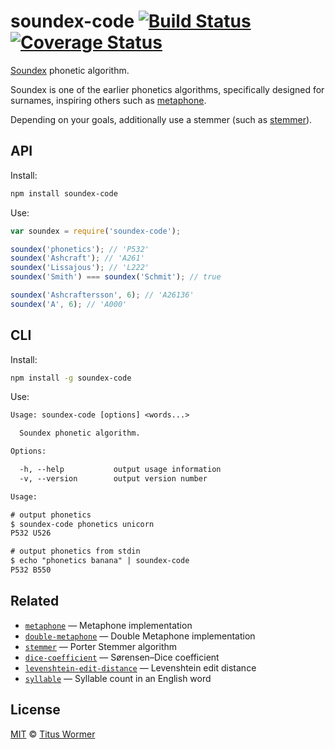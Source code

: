 # soundex-code [![Build Status][travis-badge]][travis] [![Coverage Status][codecov-badge]][codecov]

[Soundex][wiki] phonetic algorithm.

Soundex is one of the earlier phonetics algorithms, specifically
designed for surnames, inspiring others such as [metaphone][].

Depending on your goals, additionally use a stemmer (such as
[stemmer][]).

## API

Install:

```bash
npm install soundex-code
```

Use:

```js
var soundex = require('soundex-code');

soundex('phonetics'); // 'P532'
soundex('Ashcraft'); // 'A261'
soundex('Lissajous'); // 'L222'
soundex('Smith') === soundex('Schmit'); // true

soundex('Ashcraftersson', 6); // 'A26136'
soundex('A', 6); // 'A000'
```

## CLI

Install:

```sh
npm install -g soundex-code
```

Use:

```txt
Usage: soundex-code [options] <words...>

  Soundex phonetic algorithm.

Options:

  -h, --help           output usage information
  -v, --version        output version number

Usage:

# output phonetics
$ soundex-code phonetics unicorn
P532 U526

# output phonetics from stdin
$ echo "phonetics banana" | soundex-code
P532 B550
```

## Related

*   [`metaphone`](https://github.com/words/metaphone)
    — Metaphone implementation
*   [`double-metaphone`](https://github.com/words/double-metaphone)
    — Double Metaphone implementation
*   [`stemmer`](https://github.com/words/stemmer)
    — Porter Stemmer algorithm
*   [`dice-coefficient`](https://github.com/words/dice-coefficient)
    — Sørensen–Dice coefficient
*   [`levenshtein-edit-distance`](https://github.com/words/levenshtein-edit-distance)
    — Levenshtein edit distance
*   [`syllable`](https://github.com/words/syllable)
    — Syllable count in an English word

## License

[MIT][license] © [Titus Wormer][author]

<!-- Definitions -->

[travis-badge]: https://img.shields.io/travis/words/soundex-code.svg

[travis]: https://travis-ci.org/words/soundex-code

[codecov-badge]: https://img.shields.io/codecov/c/github/words/soundex-code.svg

[codecov]: https://codecov.io/github/words/soundex-code

[license]: LICENSE

[author]: http://wooorm.com

[wiki]: http://en.wikipedia.org/wiki/Soundex

[metaphone]: https://github.com/words/metaphone

[stemmer]: https://github.com/words/stemmer
